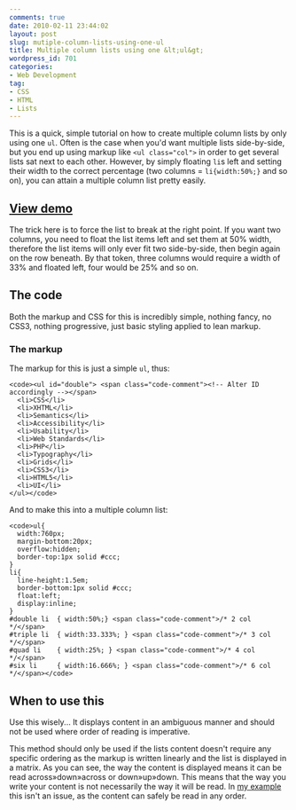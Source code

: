 ```yaml
---
comments: true
date: 2010-02-11 23:44:02
layout: post
slug: mutiple-column-lists-using-one-ul
title: Multiple column lists using one &lt;ul&gt;
wordpress_id: 701
categories:
- Web Development
tag:
- CSS
- HTML
- Lists
---
```


This is a quick, simple tutorial on how to create multiple column lists by only using one `ul`. Often is the case when you'd want multiple lists side-by-side, but you end up using markup like `<ul class="col">` in order to get several lists sat next to each other. However, by simply floating `li`s left and setting their width to the correct percentage (two columns = `li{width:50%;}` and so on), you can attain a multiple column list pretty easily.





## [View demo](http://csswizardry.com/demos/multiple-column-lists/)







The trick here is to force the list to break at the right point. If you want two columns, you need to float the list items left and set them at 50% width, therefore the list items will only ever fit two side-by-side, then begin again on the row beneath. By that token, three columns would require a width of 33% and floated left, four would be 25% and so on.





## The code




Both the markup and CSS for this is incredibly simple, nothing fancy, no CSS3, nothing progressive, just basic styling applied to lean markup.




### The markup




The markup for this is just a simple `ul`, thus:



    
    <code><ul id="double"> <span class="code-comment"><!-- Alter ID accordingly --></span>
      <li>CSS</li>
      <li>XHTML</li>
      <li>Semantics</li>
      <li>Accessibility</li>
      <li>Usability</li>
      <li>Web Standards</li>
      <li>PHP</li>
      <li>Typography</li>
      <li>Grids</li>
      <li>CSS3</li>
      <li>HTML5</li>
      <li>UI</li>
    </ul></code>





And to make this into a multiple column list:




    
    <code>ul{
      width:760px;
      margin-bottom:20px;
      overflow:hidden;
      border-top:1px solid #ccc;
    }
    li{
      line-height:1.5em;
      border-bottom:1px solid #ccc;
      float:left;
      display:inline;
    }
    #double li  { width:50%;} <span class="code-comment">/* 2 col */</span>
    #triple li  { width:33.333%; } <span class="code-comment">/* 3 col */</span>
    #quad li    { width:25%; } <span class="code-comment">/* 4 col */</span>
    #six li     { width:16.666%; } <span class="code-comment">/* 6 col */</span></code>





## When to use this




Use this wisely... It displays content in an ambiguous manner and should not be used where order of reading is imperative.




This method should only be used if the lists content doesn't require any specific ordering as the markup is written linearly and the list is displayed in a matrix. As you can see, the way the content is displayed means it can be read across»down»across or down»up»down. This means that the way you write your content is not necessarily the way it will be read. In [my example](/demos/multiple-column-lists/) this isn't an issue, as the content can safely be read in any order.
